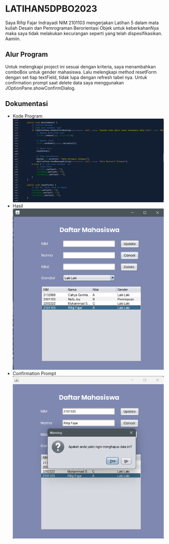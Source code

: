 # LATIHAN5DPBO2023

Saya Rifqi Fajar Indrayadi NIM 2101103 mengerjakan Latihan 5 dalam mata kuliah Desain dan Pemrograman Berorientasi Objek untuk keberkahanNya maka saya tidak melakukan kecurangan seperti yang telah dispesifikasikan. Aamiin.

## Alur Program
Untuk melengkapi project ini sesuai dengan kriteria, saya menambahkan comboBox untuk gender mahasiswa. Lalu melengkapi method resetForm dengan set tiap textField, tidak lupa dengan refresh tabel nya. Untuk confirmation prompt saat delete data saya menggunakan JOptionPane.showConfirmDialog.

## Dokumentasi
- Kode Program
![program1](/Screenshots/ssKode.png)
- Hasil
![program2](/Screenshots/ssProgram1.png)
- Confirmation Prompt
![program3](/Screenshots/ssProgram2.png)
